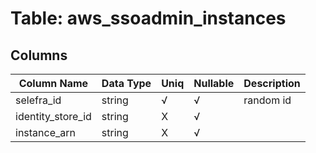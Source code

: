 # Table: aws_ssoadmin_instances

## Columns 

|  Column Name   |  Data Type  | Uniq | Nullable | Description | 
|  ----  | ----  | ----  | ----  | ---- | 
| selefra_id | string | √ | √ | random id | 
| identity_store_id | string | X | √ |  | 
| instance_arn | string | X | √ |  | 


